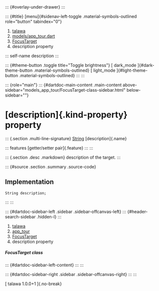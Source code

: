 ::: {#overlay-under-drawer}
:::

::: {#title}
[menu]{#sidenav-left-toggle .material-symbols-outlined role="button"
tabindex="0"}

1.  [talawa](../../index.html)
2.  [models/app_tour.dart](../../models_app_tour/)
3.  [FocusTarget](../../models_app_tour/FocusTarget-class.html)
4.  description property

::: self-name
description
:::

::: {#theme-button .toggle title="Toggle brightness"}
[ dark_mode ]{#dark-theme-button .material-symbols-outlined} [
light_mode ]{#light-theme-button .material-symbols-outlined}
:::
:::

::: {role="main"}
::: {#dartdoc-main-content .main-content above-sidebar="models_app_tour/FocusTarget-class-sidebar.html" below-sidebar=""}
<div>

# [description]{.kind-property} property

</div>

::: {.section .multi-line-signature}
[String](https://api.flutter.dev/flutter/dart-core/String-class.html)
[description]{.name}

::: features
[getter/setter pair]{.feature}
:::
:::

::: {.section .desc .markdown}
description of the target.
:::

::: {#source .section .summary .source-code}
## Implementation

``` language-dart
String description;
```
:::
:::

::: {#dartdoc-sidebar-left .sidebar .sidebar-offcanvas-left}
::: {#header-search-sidebar .hidden-l}
:::

1.  [talawa](../../index.html)
2.  [app_tour](../../models_app_tour/)
3.  [FocusTarget](../../models_app_tour/FocusTarget-class.html)
4.  description property

##### FocusTarget class

::: {#dartdoc-sidebar-left-content}
:::
:::

::: {#dartdoc-sidebar-right .sidebar .sidebar-offcanvas-right}
:::
:::

[ talawa 1.0.0+1 ]{.no-break}
